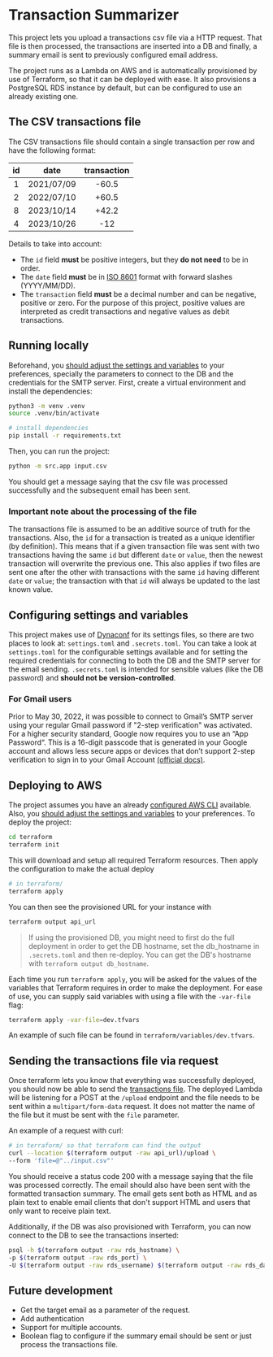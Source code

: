 # Transaction Summarizer

This project lets you upload a transactions csv file via a HTTP
request. That file is then processed, the transactions are inserted
into a DB and finally, a summary email is sent to previously configured
email address.

The project runs as a Lambda on AWS and is
automatically provisioned by use of Terraform, so that it can be
deployed with ease. It also provisions a PostgreSQL RDS instance by
default, but can be configured to use an already existing one.

## The CSV transactions file
The CSV transactions file should contain a single transaction per row
and have the following format:

| id | date       | transaction |
|:--:|:----------:|:-----------:|
| 1  | 2021/07/09 | -60.5       |
| 2  | 2022/07/10 | +60.5       |
| 8  | 2023/10/14 | +42.2       |
| 4  | 2023/10/26 | -12         |

Details to take into account:
- The `id` field **must** be positive integers, but they **do not
  need** to be in order.
- The `date` field **must** be in [ISO
  8601](https://en.wikipedia.org/wiki/ISO_8601) format with forward
  slashes (YYYY/MM/DD).
- The `transaction` field **must** be a decimal number and can be
  negative, positive or zero. For the purpose of this project,
  positive values are interpreted as credit transactions and negative
  values as debit transactions.

## Running locally
Beforehand, you [should adjust the settings and
variables](#configuring-settings-and-variables) to your preferences,
specially the parameters to connect to the DB and the credentials for
the SMTP server. First, create a virtual environment and install the dependencies:
```bash
python3 -m venv .venv
source .venv/bin/activate

# install dependencies
pip install -r requirements.txt
```
Then, you can run the project:
```bash
python -m src.app input.csv
```
You should get a message saying that the csv file was processed successfully and the
subsequent email has been sent.

### Important note about the processing of the file
The transactions file is assumed to be an additive source of truth for
the transactions.  Also, the `id` for a transaction is treated as a
unique identifier (by definition).  This means that if a given
transaction file was sent with two transactions having the same `id`
but different `date` or `value`, then the newest transaction will
overwrite the previous one. This also applies if two files are sent
one after the other with transactions with the same `id` having
different `date` or `value`; the transaction with that `id` will
always be updated to the last known value.

## Configuring settings and variables
This project makes use of [Dynaconf](https://www.dynaconf.com/) for
its settings files, so there are two places to look at:
`settings.toml` and `.secrets.toml`. You can take a look at
`settings.toml` for the configurable settings available and for
setting the required credentials for connecting to both the DB and the
SMTP server for the email sending. `.secrets.toml` is intended for
sensible values (like the DB password) and **should not be version-controlled**.

### For Gmail users
Prior to May 30, 2022, it was possible to connect to Gmail’s SMTP
server using your regular Gmail password if "2-step verification" was
activated.  For a higher security standard, Google now requires you to
use an “App Password“. This is a 16-digit passcode that is generated
in your Google account and allows less secure apps or devices that
don’t support 2-step verification to sign in to your Gmail Account
[(official docs)](https://support.google.com/accounts/answer/185833?hl=en).


## Deploying to AWS
The project assumes you have an already [configured AWS CLI](https://docs.aws.amazon.com/cli/latest/userguide/getting-started-quickstart.html)
available. Also, you [should adjust the settings and variables](#configuring-settings-and-variables)
to your preferences. To deploy the project:
```bash
cd terraform
terraform init
```
This will download and setup all required Terraform resources. Then apply the configuration
to make the actual deploy
```bash
# in terraform/
terraform apply
```

You can then see the provisioned URL for your instance with
```bash
terraform output api_url
```

> If using the provisioned DB, you might need to first do the full deployment
> in order to get the DB hostname, set the db_hostname in `.secrets.toml` and then re-deploy.
> You can get the DB's hostname with `terraform output db_hostname`.

Each time you run `terraform apply`, you will be asked for the values of the variables
that Terraform requires in order to make the deployment. For ease of use, you can supply
said variables with using a file with the `-var-file` flag:
```bash
terraform apply -var-file=dev.tfvars
```
An example of such file can be found in `terraform/variables/dev.tfvars`.


## Sending the transactions file via request
Once terraform lets you know that everything was successfully
deployed, you should now be able to send the [transactions file](#the-csv-transactions-file).
The deployed Lambda will be listening for a POST at the `/upload`
endpoint and the file needs to be sent within a `multipart/form-data`
request. It does not matter the name of the file but it must be sent
with the `file` parameter.

An example of a request with curl:
```bash
# in terraform/ so that terraform can find the output
curl --location $(terraform output -raw api_url)/upload \
--form 'file=@"../input.csv"'
```

You should receive a status code 200 with a message saying that the
file was processed correctly.  The email should also have been sent
with the formatted transaction summary. The email gets sent both as
HTML and as plain text to enable email clients that don't support HTML
and users that only want to receive plain text.

Additionally, if the DB was also provisioned with Terraform, you can now connect to the DB
to see the transactions inserted:
```bash
psql -h $(terraform output -raw rds_hostname) \
-p $(terraform output -raw rds_port) \
-U $(terraform output -raw rds_username) $(terraform output -raw rds_database)
```
## Future development
- Get the target email as a parameter of the request.
- Add authentication
- Support for multiple accounts.
- Boolean flag to configure if the summary email should be sent or just process the transactions file.
